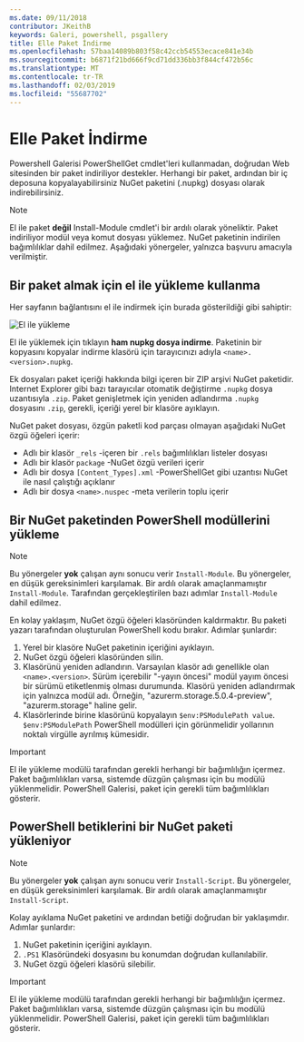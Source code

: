 ```yaml
---
ms.date: 09/11/2018
contributor: JKeithB
keywords: Galeri, powershell, psgallery
title: Elle Paket İndirme
ms.openlocfilehash: 57baa14089b803f58c42ccb54553ecace841e34b
ms.sourcegitcommit: b6871f21bd666f9cd71dd336bb3f844cf472b56c
ms.translationtype: MT
ms.contentlocale: tr-TR
ms.lasthandoff: 02/03/2019
ms.locfileid: "55687702"
---
```

# <a name="manual-package-download"></a>Elle Paket İndirme

Powershell Galerisi PowerShellGet cmdlet'leri kullanmadan, doğrudan Web sitesinden bir paket indiriliyor destekler. Herhangi bir paket, ardından bir iç deposuna kopyalayabilirsiniz NuGet paketini (.nupkg) dosyası olarak indirebilirsiniz.

> [!NOTE]
> El ile paket **değil** Install-Module cmdlet'i bir ardılı olarak yöneliktir.
> Paket indiriliyor modül veya komut dosyası yüklemez. NuGet paketinin indirilen bağımlılıklar dahil edilmez. Aşağıdaki yönergeler, yalnızca başvuru amacıyla verilmiştir.

## <a name="using-manual-download-to-acquire-a-package"></a>Bir paket almak için el ile yükleme kullanma

Her sayfanın bağlantısını el ile indirmek için burada gösterildiği gibi sahiptir:

![El ile yükleme](../../Images/packagedisplaypagewithpseditions.png)

El ile yüklemek için tıklayın **ham nupkg dosya indirme**. Paketinin bir kopyasını kopyalar indirme klasörü için tarayıcınızı adıyla `<name>.<version>.nupkg`.

Ek dosyaları paket içeriği hakkında bilgi içeren bir ZIP arşivi NuGet paketidir. Internet Explorer gibi bazı tarayıcılar otomatik değiştirme `.nupkg` dosya uzantısıyla `.zip`. Paket genişletmek için yeniden adlandırma `.nupkg` dosyasını `.zip`, gerekli, içeriği yerel bir klasöre ayıklayın.

NuGet paket dosyası, özgün paketli kod parçası olmayan aşağıdaki NuGet özgü öğeleri içerir:

- Adlı bir klasör `_rels` -içeren bir `.rels` bağımlılıkları listeler dosyası
- Adlı bir klasör `package` -NuGet özgü verileri içerir
- Adlı bir dosya `[Content_Types].xml` -PowerShellGet gibi uzantısı NuGet ile nasıl çalıştığı açıklanır
- Adlı bir dosya `<name>.nuspec` -meta verilerin toplu içerir

## <a name="installing-powershell-modules-from-a-nuget-package"></a>Bir NuGet paketinden PowerShell modüllerini yükleme

> [!NOTE]
> Bu yönergeler **yok** çalışan aynı sonucu verir `Install-Module`. Bu yönergeler, en düşük gereksinimleri karşılamak. Bir ardılı olarak amaçlanmamıştır `Install-Module`. Tarafından gerçekleştirilen bazı adımlar `Install-Module` dahil edilmez.

En kolay yaklaşım, NuGet özgü öğeleri klasöründen kaldırmaktır. Bu paketi yazarı tarafından oluşturulan PowerShell kodu bırakır. Adımlar şunlardır:

1. Yerel bir klasöre NuGet paketinin içeriğini ayıklayın.
2. NuGet özgü öğeleri klasöründen silin.
3. Klasörünü yeniden adlandırın. Varsayılan klasör adı genellikle olan `<name>.<version>`. Sürüm içerebilir "-yayın öncesi" modül yayım öncesi bir sürümü etiketlenmiş olması durumunda. Klasörü yeniden adlandırmak için yalnızca modül adı. Örneğin, "azurerm.storage.5.0.4-preview", "azurerm.storage" haline gelir.
4. Klasörlerinde birine klasörünü kopyalayın `$env:PSModulePath value`. `$env:PSModulePath` PowerShell modülleri için görünmelidir yollarının noktalı virgülle ayrılmış kümesidir.

> [!IMPORTANT]
> El ile yükleme modülü tarafından gerekli herhangi bir bağımlılığın içermez. Paket bağımlılıkları varsa, sistemde düzgün çalışması için bu modülü yüklenmelidir. PowerShell Galerisi, paket için gerekli tüm bağımlılıkları gösterir.

## <a name="installing-powershell-scripts-from-a-nuget-package"></a>PowerShell betiklerini bir NuGet paketi yükleniyor

> [!NOTE]
> Bu yönergeler **yok** çalışan aynı sonucu verir `Install-Script`. Bu yönergeler, en düşük gereksinimleri karşılamak. Bir ardılı olarak amaçlanmamıştır `Install-Script`.

Kolay ayıklama NuGet paketini ve ardından betiği doğrudan bir yaklaşımdır. Adımlar şunlardır:

1. NuGet paketinin içeriğini ayıklayın.
2. `.PS1` Klasöründeki dosyasını bu konumdan doğrudan kullanılabilir.
3. NuGet özgü öğeleri klasörü silebilir.

> [!IMPORTANT]
> El ile yükleme modülü tarafından gerekli herhangi bir bağımlılığın içermez. Paket bağımlılıkları varsa, sistemde düzgün çalışması için bu modülü yüklenmelidir. PowerShell Galerisi, paket için gerekli tüm bağımlılıkları gösterir.
